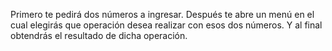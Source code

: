 Primero te pedirá dos números a ingresar.
Después te abre un menú en el cual elegirás que operación desea realizar con esos dos números.
Y al final obtendrás el resultado de dicha operación.
